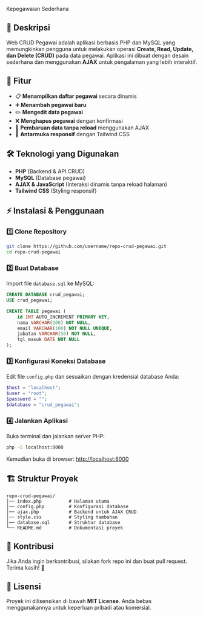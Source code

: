 Kepegawaian Sederhana

## 📌 Deskripsi
Web CRUD Pegawai adalah aplikasi berbasis PHP dan MySQL yang memungkinkan pengguna untuk melakukan operasi **Create, Read, Update, dan Delete (CRUD)** pada data pegawai. Aplikasi ini dibuat dengan desain sederhana dan menggunakan **AJAX** untuk pengalaman yang lebih interaktif.

## 🎯 Fitur
- 📋 **Menampilkan daftar pegawai** secara dinamis
- ➕ **Menambah pegawai baru**
- ✏️ **Mengedit data pegawai**
- ❌ **Menghapus pegawai** dengan konfirmasi
- 🔄 **Pembaruan data tanpa reload** menggunakan AJAX
- 🎨 **Antarmuka responsif** dengan Tailwind CSS

## 🛠️ Teknologi yang Digunakan
- **PHP** (Backend & API CRUD)
- **MySQL** (Database pegawai)
- **AJAX & JavaScript** (Interaksi dinamis tanpa reload halaman)
- **Tailwind CSS** (Styling responsif)

## ⚡ Instalasi & Penggunaan
### 1️⃣ **Clone Repository**
```bash
git clone https://github.com/username/repo-crud-pegawai.git
cd repo-crud-pegawai
```

### 2️⃣ **Buat Database**
Import file `database.sql` ke MySQL:
```sql
CREATE DATABASE crud_pegawai;
USE crud_pegawai;

CREATE TABLE pegawai (
    id INT AUTO_INCREMENT PRIMARY KEY,
    nama VARCHAR(100) NOT NULL,
    email VARCHAR(100) NOT NULL UNIQUE,
    jabatan VARCHAR(50) NOT NULL,
    tgl_masuk DATE NOT NULL
);
```

### 3️⃣ **Konfigurasi Koneksi Database**
Edit file `config.php` dan sesuaikan dengan kredensial database Anda:
```php
$host = "localhost";
$user = "root";
$password = "";
$database = "crud_pegawai";
```

### 4️⃣ **Jalankan Aplikasi**
Buka terminal dan jalankan server PHP:
```bash
php -S localhost:8000
```
Kemudian buka di browser: [http://localhost:8000](http://localhost:8000)

## 🏗️ Struktur Proyek
```
repo-crud-pegawai/
│── index.php          # Halaman utama
│── config.php         # Konfigurasi database
│── ajax.php           # Backend untuk AJAX CRUD
│── style.css          # Styling tambahan
│── database.sql       # Struktur database
└── README.md          # Dokumentasi proyek
```

## 🤝 Kontribusi
Jika Anda ingin berkontribusi, silakan fork repo ini dan buat pull request. Terima kasih! 🙌

## 📜 Lisensi
Proyek ini dilisensikan di bawah **MIT License**. Anda bebas menggunakannya untuk keperluan pribadi atau komersial.

